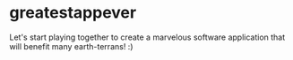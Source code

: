 # greatestappever
Let's start playing together to create a marvelous software application that will benefit many earth-terrans! :)
